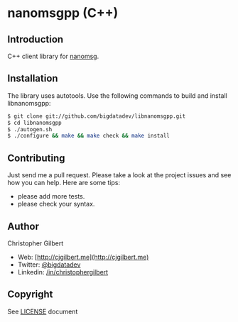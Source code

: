 # nanomsgpp (C++)

## Introduction

C++ client library for [nanomsg](https://github.com/nanomsg/nanomsg).

## Installation

The library uses autotools. Use the following commands to build and install libnanomsgpp:

```bash
$ git clone git://github.com/bigdatadev/libnanomsgpp.git
$ cd libnanomsgpp
$ ./autogen.sh
$ ./configure && make && make check && make install
```

## Contributing

Just send me a pull request. Please take a look at the project issues and see how you can help. Here are some tips:
* please add more tests.
* please check your syntax.

## Author

Christopher Gilbert

* Web: [http://cjgilbert.me](http://cjgilbert.me)
* Twitter: [@bigdatadev](https://twitter.com/bigdatadev)
* Linkedin: [/in/christophergilbert](https://www.linkedin.com/in/christophergilbert)

## Copyright

See [LICENSE](LICENSE) document